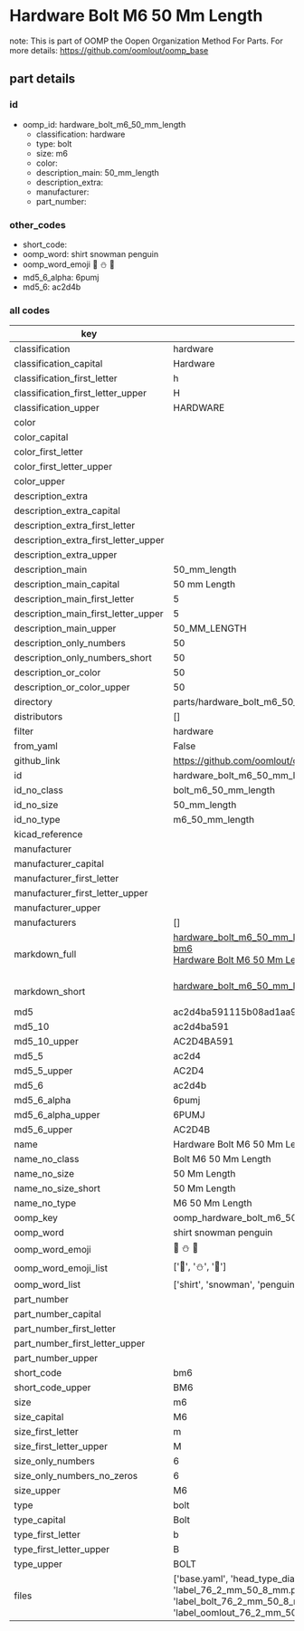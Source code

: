 # Hardware Bolt M6 50 Mm Length  

note: This is part of OOMP the Oopen Organization Method For Parts. For more details: https://github.com/oomlout/oomp_base

##  part details





### id
* oomp_id: hardware_bolt_m6_50_mm_length
  * classification: hardware
  * type: bolt
  * size: m6
  * color: 
  * description_main: 50_mm_length
  * description_extra: 
  * manufacturer: 
  * part_number: 

### other_codes
* short_code: 
* oomp_word: shirt snowman penguin
* oomp_word_emoji :shirt: :snowman: :penguin:
* md5_6_alpha: 6pumj
* md5_6: ac2d4b

### all codes 
| key | value |  
| --- | --- |  
| classification | hardware |  
| classification_capital | Hardware |  
| classification_first_letter | h |  
| classification_first_letter_upper | H |  
| classification_upper | HARDWARE |  
| color |  |  
| color_capital |  |  
| color_first_letter |  |  
| color_first_letter_upper |  |  
| color_upper |  |  
| description_extra |  |  
| description_extra_capital |  |  
| description_extra_first_letter |  |  
| description_extra_first_letter_upper |  |  
| description_extra_upper |  |  
| description_main | 50_mm_length |  
| description_main_capital | 50 mm Length |  
| description_main_first_letter | 5 |  
| description_main_first_letter_upper | 5 |  
| description_main_upper | 50_MM_LENGTH |  
| description_only_numbers | 50 |  
| description_only_numbers_short | 50 |  
| description_or_color | 50 |  
| description_or_color_upper | 50 |  
| directory | parts/hardware_bolt_m6_50_mm_length |  
| distributors | [] |  
| filter | hardware |  
| from_yaml | False |  
| github_link | https://github.com/oomlout/oomlout_oomp_part_src/tree/main/parts/hardware_bolt_m6_50_mm_length/working |  
| id | hardware_bolt_m6_50_mm_length |  
| id_no_class | bolt_m6_50_mm_length |  
| id_no_size | 50_mm_length |  
| id_no_type | m6_50_mm_length |  
| kicad_reference |  |  
| manufacturer |  |  
| manufacturer_capital |  |  
| manufacturer_first_letter |  |  
| manufacturer_first_letter_upper |  |  
| manufacturer_upper |  |  
| manufacturers | [] |  
| markdown_full | [hardware_bolt_m6_50_mm_length](https://github.com/oomlout/oomlout_oomp_part_src/tree/main/parts/hardware_bolt_m6_50_mm_length/working)<br>[bm6](https://github.com/oomlout/oomlout_oomp_part_src/tree/main/parts/hardware_bolt_m6_50_mm_length/working)<br>[Hardware Bolt M6 50 Mm Length](https://github.com/oomlout/oomlout_oomp_part_src/tree/main/parts/hardware_bolt_m6_50_mm_length/working)<br><br> |  
| markdown_short | [hardware_bolt_m6_50_mm_length](https://github.com/oomlout/oomlout_oomp_part_src/tree/main/parts/hardware_bolt_m6_50_mm_length/working)<br><br> |  
| md5 | ac2d4ba591115b08ad1aa98d7a88ac02 |  
| md5_10 | ac2d4ba591 |  
| md5_10_upper | AC2D4BA591 |  
| md5_5 | ac2d4 |  
| md5_5_upper | AC2D4 |  
| md5_6 | ac2d4b |  
| md5_6_alpha | 6pumj |  
| md5_6_alpha_upper | 6PUMJ |  
| md5_6_upper | AC2D4B |  
| name | Hardware Bolt M6 50 Mm Length |  
| name_no_class | Bolt M6 50 Mm Length |  
| name_no_size | 50 Mm Length |  
| name_no_size_short | 50 Mm Length |  
| name_no_type | M6 50 Mm Length |  
| oomp_key | oomp_hardware_bolt_m6_50_mm_length |  
| oomp_word | shirt snowman penguin |  
| oomp_word_emoji | :shirt: :snowman: :penguin: |  
| oomp_word_emoji_list | [':shirt:', ':snowman:', ':penguin:'] |  
| oomp_word_list | ['shirt', 'snowman', 'penguin'] |  
| part_number |  |  
| part_number_capital |  |  
| part_number_first_letter |  |  
| part_number_first_letter_upper |  |  
| part_number_upper |  |  
| short_code | bm6 |  
| short_code_upper | BM6 |  
| size | m6 |  
| size_capital | M6 |  
| size_first_letter | m |  
| size_first_letter_upper | M |  
| size_only_numbers | 6 |  
| size_only_numbers_no_zeros | 6 |  
| size_upper | M6 |  
| type | bolt |  
| type_capital | Bolt |  
| type_first_letter | b |  
| type_first_letter_upper | B |  
| type_upper | BOLT |  
| files | ['base.yaml', 'head_type_diagram.png', 'label_15_mm_30_mm.pdf', 'label_15_mm_30_mm.svg', 'label_76_2_mm_50_8_mm.pdf', 'label_76_2_mm_50_8_mm.svg', 'label_bolt_76_2_mm_50_8_mm.pdf', 'label_bolt_76_2_mm_50_8_mm.svg', 'label_oomlout_76_2_mm_50_8_mm.pdf', 'label_oomlout_76_2_mm_50_8_mm.svg', 'readme.md', 'type_diagram.png', 'working.json', 'working.yaml'] |  
